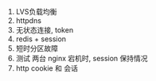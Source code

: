 1. LVS负载均衡  
2. httpdns   
3. 无状态连接, token  
4. redis + session  
5. 短时分区故障    
6. 测试 两台 nginx 宕机时, session 保持情况  
7. http cookie 和 会话   
